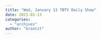```yaml
---
title: "Wed, January 13 TBTV Daily Show"
date: 2021-01-13
categories: 
  - "archives"
author: "brantzt"
---
```



